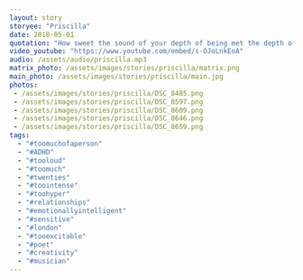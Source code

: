 ```yaml
---
layout: story
storyee: "Priscilla"
date: 2018-05-01
quotation: "How sweet the sound of your depth of being met the depth of my being"
video_youtube: "https://www.youtube.com/embed/s-OJoLnkEoA"
audio: /assets/audio/priscilla.mp3
matrix_photo: /assets/images/stories/priscilla/matrix.png
main_photo: /assets/images/stories/priscilla/main.jpg
photos: 
 - /assets/images/stories/priscilla/DSC_8485.png
 - /assets/images/stories/priscilla/DSC_8597.png
 - /assets/images/stories/priscilla/DSC_8609.png
 - /assets/images/stories/priscilla/DSC_8646.png
 - /assets/images/stories/priscilla/DSC_8659.png
tags:
  - "#toomuchofaperson"
  - "#ADHD"
  - "#tooloud"
  - "#toomuch"
  - "#twenties"
  - "#toointense"
  - "#toohyper"
  - "#relationships"
  - "#emotionallyintelligent"
  - "#sensitive"
  - "#london"
  - "#tooexcitable"
  - "#poet"
  - "#creativity" 
  - "#musician"
---
```


